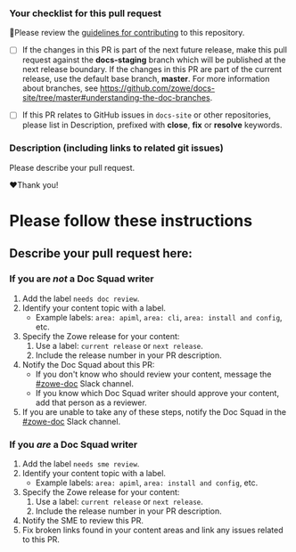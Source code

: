 ### Your checklist for this pull request
🚨Please review the [guidelines for contributing](../docs/contribute/contributing.md) to this repository.

- [ ] If the changes in this PR is part of the next future release, make this pull request against the **docs-staging** branch which will be published at the next release boundary. If the changes in this PR are part of the current release, use the default base branch, **master**. For more information about branches, see https://github.com/zowe/docs-site/tree/master#understanding-the-doc-branches. 
      
- [ ] If this PR relates to GitHub issues in `docs-site` or other repositories, please list in Description, prefixed with **close**, **fix** or **resolve** keywords.

### Description (including links to related git issues)
Please describe your pull request.

:heart:Thank you!


# Please follow these instructions

## Describe your pull request here: 

<!-- Thanks for deciding to open an issue! Before submitting, please fill in the following information. -->

<!-- Describe your pull request here -->

### **If you are *not* a Doc Squad writer**
1. Add the label `needs doc review`.
2. Identify your content topic with a label.
    - Example labels: `area: apiml`, `area: cli`, `area: install and config`, etc.
3. Specify the Zowe release for your content:
    1. Use a label: `current release` or `next release`.
    2. Include the release number in your PR description.
4. Notify the Doc Squad about this PR:
    - If you don't know who should review your content, message the [#zowe-doc](https://openmainframeproject.slack.com/archives/CC961JYMQ) Slack channel.
    - If you know which Doc Squad writer should approve your content, add that person as a reviewer.
5. If you are unable to take any of these steps, notify the Doc Squad in the [#zowe-doc](https://openmainframeproject.slack.com/archives/CC961JYMQ) Slack channel.

### **If you *are* a Doc Squad writer**
1. Add the label `needs sme review`.
2. Identify your content topic with a label.
    - Example labels: `area: apiml`, `area: install and config`, etc.
3. Specify the Zowe release for your content:
    1. Use a label: `current release` or `next release`.
    2. Include the release number in your PR description.
4. Notify the SME to review this PR.
5. Fix broken links found in your content areas and link any issues related to this PR.
